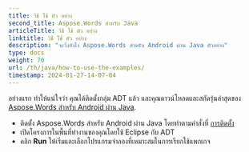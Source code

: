 ```yaml
---
title: วิธี ใช้ ตัว อย่าง
second_title: Aspose.Words สําหรับ Java
articleTitle: วิธี ใช้ ตัว อย่าง
linktitle: วิธี ใช้ ตัว อย่าง
description: "จะวิ่งยังไง Aspose.Words สําหรับ Android ผ่าน Java ตัวอย่าง"
type: docs
weight: 70
url: /th/java/how-to-use-the-examples/
timestamp: 2024-01-27-14-07-04
---
```


อย่างแรก ทําให้แน่ใจว่า คุณได้ติดตั้งกลุ่ม ADT แล้ว และคุณดาวน์โหลดและสกัดรุ่นล่าสุดของ [Aspose.Words สําหรับ Android ผ่าน Java](https://releases.aspose.com/words/androidjava/).

- ติดตั้ง Aspose.Words สําหรับ Android ผ่าน Java โดยทําตามคําสั่งที่ [การติดตั้ง](/words/th/java/installation/)
- เปิดโครงการในพื้นที่ทํางานของคุณโดยใช้ Eclipse กับ ADT
- คลิก **Run** ให้เริ่มและเลือกโปรแกรมจําลองที่เหมาะสมในการเรียกใช้แพกเกจ
